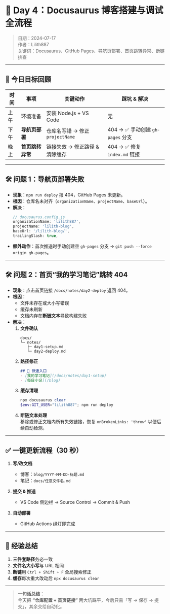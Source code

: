 # 📒 Day 4：Docusaurus 博客搭建与调试全流程

> 日期：2024-07-17  
> 作者：Lilith887  
> 关键词：Docusaurus、GitHub Pages、导航页部署、首页跳转异常、断链排查

---

## 🎯 今日目标回顾

| 时间 | 事项 | 关键动作 | 踩坑 & 解决 |
|---|---|---|---|
| 上午 | 环境准备 | 安装 Node.js + VS Code | 无 |
| 下午 | **导航页部署** | 仓库名写错 → 修正 `projectName` | 404 → ✅ 手动创建 `gh-pages` 分支 |
| 晚上 | **首页跳转异常** | 链接失效 → 修正路径 & 清除缓存 | 404 → ✅ 修复 `index.md` 链接 |

---

## 🛠 问题 1：导航页部署失败

- **现象**：`npm run deploy` 报 404，GitHub Pages 未更新。
- **根因**：仓库名未对齐（`organizationName`、`projectName`、`baseUrl`）。
- **解决**：
  ```js
  // docusaurus.config.js
  organizationName: 'lilith887',
  projectName: 'lilith-blog',
  baseUrl: '/lilith-blog/',
  trailingSlash: true,
  ```
- **额外动作**：首次推送时手动创建空 `gh-pages` 分支 → `git push --force origin gh-pages`。

---

## 🛠 问题 2：首页“我的学习笔记”跳转 404

- **现象**：点击首页链接 `/docs/notes/day2-deploy` 返回 404。
- **根因**：
  - 文件未存在或大小写错误  
  - 缓存未刷新  
  - 文档内存在**断链文本**导致构建失败
- **解决**：
  1. **文件确认**  
     ```
     docs/
     └─ notes/
        ├─ day1-setup.md
        └─ day2-deploy.md
     ```
  2. **路径修正**  
     ```markdown
     ## 🚀 快速入口
     - [我的学习笔记](/docs/notes/day1-setup)
     - [每日小记](/blog)
     ```
  3. **缓存清理**  
     ```powershell
     npx docusaurus clear
     $env:GIT_USER="lilith887"; npm run deploy
     ```
  4. **断链文本处理**  
     移除或修正文档内所有失效链接，恢复 `onBrokenLinks: 'throw'` 以便后续自动检测。

---

## ✅ 一键更新流程（30 秒）

1. **写/改文档**  
   - 博客：`blog/YYYY-MM-DD-标题.md`  
   - 笔记：`docs/任意文件名.md`

2. **提交 & 推送**  
   - VS Code 侧边栏 → Source Control → Commit & Push

3. **自动部署**  
   - GitHub Actions 绿灯即完成

---

## 🚀 经验总结

1. **三件套路径**务必一致
2. **文件名大小写**与 URL 相同
3. **断链**用 `Ctrl + Shift + F` 全局搜索修正
4. **缓存**每次重大改动后 `npx docusaurus clear`

---

> **一句话总结**：  
> 今天把 **“仓库配置 + 首页链接”** 两大坑踩平，今后只需「写 → 保存 → 提交」，其余交给自动化。